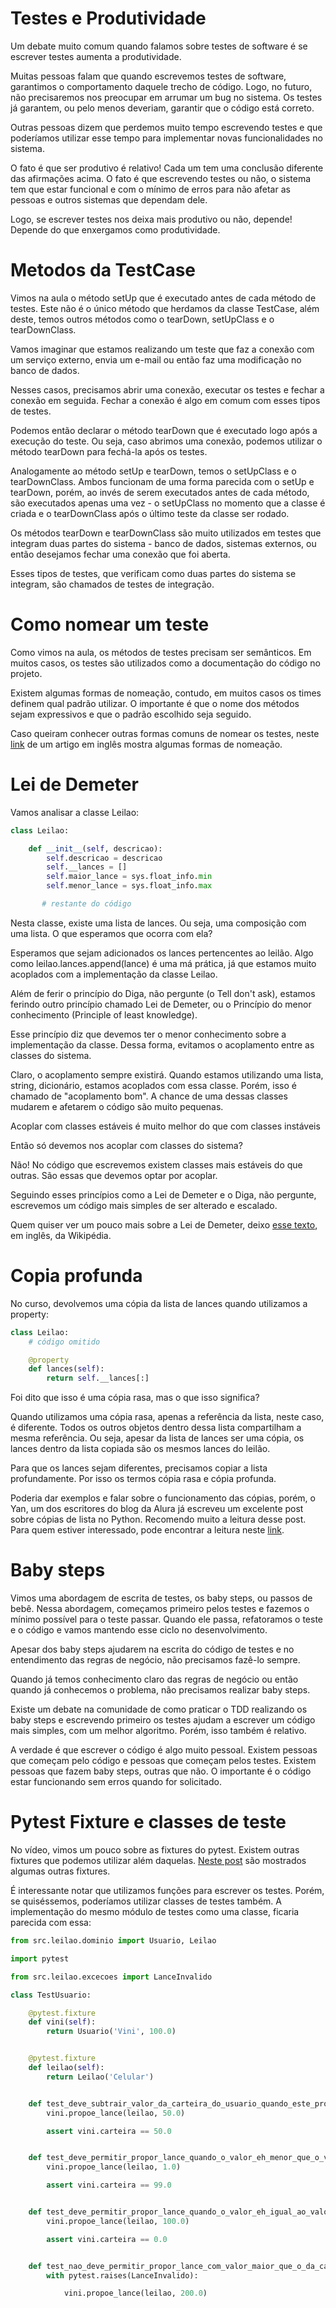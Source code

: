 # Testes e Produtividade

Um debate muito comum quando falamos sobre testes de software é se escrever testes aumenta a produtividade.

Muitas pessoas falam que quando escrevemos testes de software, garantimos o comportamento daquele trecho de código. Logo, no futuro, não precisaremos nos preocupar em arrumar um bug no sistema. Os testes já garantem, ou pelo menos deveriam, garantir que o código está correto.

Outras pessoas dizem que perdemos muito tempo escrevendo testes e que poderíamos utilizar esse tempo para implementar novas funcionalidades no sistema.

O fato é que ser produtivo é relativo! Cada um tem uma conclusão diferente das afirmações acima. O fato é que escrevendo testes ou não, o sistema tem que estar funcional e com o mínimo de erros para não afetar as pessoas e outros sistemas que dependam dele.

Logo, se escrever testes nos deixa mais produtivo ou não, depende! Depende do que enxergamos como produtividade.

# Metodos da TestCase

Vimos na aula o método setUp que é executado antes de cada método de testes. Este não é o único método que herdamos da classe TestCase, além deste, temos outros métodos como o tearDown, setUpClass e o tearDownClass.

Vamos imaginar que estamos realizando um teste que faz a conexão com um serviço externo, envia um e-mail ou então faz uma modificação no banco de dados.

Nesses casos, precisamos abrir uma conexão, executar os testes e fechar a conexão em seguida. Fechar a conexão é algo em comum com esses tipos de testes.

Podemos então declarar o método tearDown que é executado logo após a execução do teste. Ou seja, caso abrimos uma conexão, podemos utilizar o método tearDown para fechá-la após os testes.

Analogamente ao método setUp e tearDown, temos o setUpClass e o tearDownClass. Ambos funcionam de uma forma parecida com o setUp e tearDown, porém, ao invés de serem executados antes de cada método, são executados apenas uma vez - o setUpClass no momento que a classe é criada e o tearDownClass após o último teste da classe ser rodado.

Os métodos tearDown e tearDownClass são muito utilizados em testes que integram duas partes do sistema - banco de dados, sistemas externos, ou então desejamos fechar uma conexão que foi aberta.

Esses tipos de testes, que verificam como duas partes do sistema se integram, são chamados de testes de integração.

# Como nomear um teste

Como vimos na aula, os métodos de testes precisam ser semânticos. Em muitos casos, os testes são utilizados como a documentação do código no projeto.

Existem algumas formas de nomeação, contudo, em muitos casos os times definem qual padrão utilizar. O importante é que o nome dos métodos sejam expressivos e que o padrão escolhido seja seguido.

Caso queiram conhecer outras formas comuns de nomear os testes, neste [link](https://dzone.com/articles/7-popular-unit-test-naming) de um artigo em inglês mostra algumas formas de nomeação.

# Lei de Demeter

Vamos analisar a classe Leilao:

```py
class Leilao:

    def __init__(self, descricao):
        self.descricao = descricao
        self.__lances = []
        self.maior_lance = sys.float_info.min
        self.menor_lance = sys.float_info.max

       # restante do código
```

Nesta classe, existe uma lista de lances. Ou seja, uma composição com uma lista. O que esperamos que ocorra com ela?

Esperamos que sejam adicionados os lances pertencentes ao leilão. Algo como leilao.lances.append(lance) é uma má prática, já que estamos muito acoplados com a implementação da classe Leilao.

Além de ferir o princípio do Diga, não pergunte (o Tell don't ask), estamos ferindo outro princípio chamado Lei de Demeter, ou o Princípio do menor conhecimento (Principle of least knowledge).

Esse princípio diz que devemos ter o menor conhecimento sobre a implementação da classe. Dessa forma, evitamos o acoplamento entre as classes do sistema.

Claro, o acoplamento sempre existirá. Quando estamos utilizando uma lista, string, dicionário, estamos acoplados com essa classe. Porém, isso é chamado de "acoplamento bom". A chance de uma dessas classes mudarem e afetarem o código são muito pequenas.

Acoplar com classes estáveis é muito melhor do que com classes instáveis

Então só devemos nos acoplar com classes do sistema?

Não! No código que escrevemos existem classes mais estáveis do que outras. São essas que devemos optar por acoplar.

Seguindo esses princípios como a Lei de Demeter e o Diga, não pergunte, escrevemos um código mais simples de ser alterado e escalado.

Quem quiser ver um pouco mais sobre a Lei de Demeter, deixo [esse texto](https://en.wikipedia.org/wiki/Law_of_Demeter), em inglês, da Wikipédia.

# Copia profunda

No curso, devolvemos uma cópia da lista de lances quando utilizamos a property:

```py
class Leilao:
    # código omitido

    @property
    def lances(self):
        return self.__lances[:]
```

Foi dito que isso é uma cópia rasa, mas o que isso significa?

Quando utilizamos uma cópia rasa, apenas a referência da lista, neste caso, é diferente. Todos os outros objetos dentro dessa lista compartilham a mesma referência. Ou seja, apesar da lista de lances ser uma cópia, os lances dentro da lista copiada são os mesmos lances do leilão.

Para que os lances sejam diferentes, precisamos copiar a lista profundamente. Por isso os termos cópia rasa e cópia profunda.

Poderia dar exemplos e falar sobre o funcionamento das cópias, porém, o Yan, um dos escritores do blog da Alura já escreveu um excelente post sobre cópias de lista no Python. Recomendo muito a leitura desse post. Para quem estiver interessado, pode encontrar a leitura neste [link](http://blog.alura.com.br/como-fazer-copia-de-lista-python/).

# Baby steps

Vimos uma abordagem de escrita de testes, os baby steps, ou passos de bebê. Nessa abordagem, começamos primeiro pelos testes e fazemos o mínimo possível para o teste passar. Quando ele passa, refatoramos o teste e o código e vamos mantendo esse ciclo no desenvolvimento.

Apesar dos baby steps ajudarem na escrita do código de testes e no entendimento das regras de negócio, não precisamos fazê-lo sempre.

Quando já temos conhecimento claro das regras de negócio ou então quando já conhecemos o problema, não precisamos realizar baby steps.

Existe um debate na comunidade de como praticar o TDD realizando os baby steps e escrevendo primeiro os testes ajudam a escrever um código mais simples, com um melhor algoritmo. Porém, isso também é relativo.

A verdade é que escrever o código é algo muito pessoal. Existem pessoas que começam pelo código e pessoas que começam pelos testes. Existem pessoas que fazem baby steps, outras que não. O importante é o código estar funcionando sem erros quando for solicitado.

# Pytest Fixture e classes de teste

No vídeo, vimos um pouco sobre as fixtures do pytest. Existem outras fixtures que podemos utilizar além daquelas. [Neste post](https://blog.alura.com.br/montando-cenarios-de-testes-com-o-pytest) são mostrados algumas outras fixtures.

É interessante notar que utilizamos funções para escrever os testes. Porém, se quiséssemos, poderíamos utilizar classes de testes também. A implementação do mesmo módulo de testes como uma classe, ficaria parecida com essa:

```py
from src.leilao.dominio import Usuario, Leilao

import pytest

from src.leilao.excecoes import LanceInvalido

class TestUsuario:

    @pytest.fixture
    def vini(self):
        return Usuario('Vini', 100.0)


    @pytest.fixture
    def leilao(self):
        return Leilao('Celular')


    def test_deve_subtrair_valor_da_carteira_do_usuario_quando_este_propor_um_lance(self, vini, leilao):
        vini.propoe_lance(leilao, 50.0)

        assert vini.carteira == 50.0


    def test_deve_permitir_propor_lance_quando_o_valor_eh_menor_que_o_valor_da_carteira(self, vini, leilao):
        vini.propoe_lance(leilao, 1.0)

        assert vini.carteira == 99.0


    def test_deve_permitir_propor_lance_quando_o_valor_eh_igual_ao_valor_da_carteira(self, vini, leilao):
        vini.propoe_lance(leilao, 100.0)

        assert vini.carteira == 0.0


    def test_nao_deve_permitir_propor_lance_com_valor_maior_que_o_da_carteira(self, vini, leilao):
        with pytest.raises(LanceInvalido):

            vini.propoe_lance(leilao, 200.0)
```
